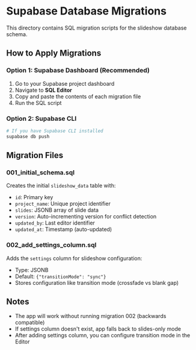 # Supabase Database Migrations

This directory contains SQL migration scripts for the slideshow database schema.

## How to Apply Migrations

### Option 1: Supabase Dashboard (Recommended)
1. Go to your Supabase project dashboard
2. Navigate to **SQL Editor**
3. Copy and paste the contents of each migration file
4. Run the SQL script

### Option 2: Supabase CLI
```bash
# If you have Supabase CLI installed
supabase db push
```

## Migration Files

### 001_initial_schema.sql
Creates the initial `slideshow_data` table with:
- `id`: Primary key
- `project_name`: Unique project identifier
- `slides`: JSONB array of slide data
- `version`: Auto-incrementing version for conflict detection
- `updated_by`: Last editor identifier
- `updated_at`: Timestamp (auto-updated)

### 002_add_settings_column.sql
Adds the `settings` column for slideshow configuration:
- Type: JSONB
- Default: `{"transitionMode": "sync"}`
- Stores configuration like transition mode (crossfade vs blank gap)

## Notes

- The app will work without running migration 002 (backwards compatible)
- If settings column doesn't exist, app falls back to slides-only mode
- After adding settings column, you can configure transition mode in the Editor
